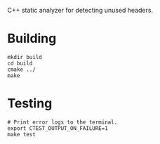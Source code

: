 C++ static analyzer for detecting unused headers.

# Building

```
mkdir build
cd build
cmake ../
make
```

# Testing

```
# Print error logs to the terminal.
export CTEST_OUTPUT_ON_FAILURE=1
make test
```

